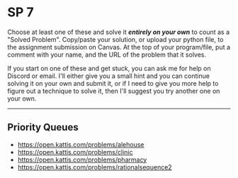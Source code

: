 # SP 7

Choose at least one of these and solve it ***entirely on your own*** to count as a "Solved Problem". Copy/paste your solution, or upload your python file, to the assignment submission on Canvas. At the top of your program/file, put a comment with your name, and the URL of the problem that it solves.

If you start on one of these and get stuck, you can ask me for help on Discord or email. I'll either give you a small hint and you can continue solving it on your own and submit it, or if I need to give you more help to figure out a technique to solve it, then I'll suggest you try another one on your own.

<hr>

## Priority Queues

- https://open.kattis.com/problems/alehouse
- https://open.kattis.com/problems/clinic
- https://open.kattis.com/problems/pharmacy
- https://open.kattis.com/problems/rationalsequence2

